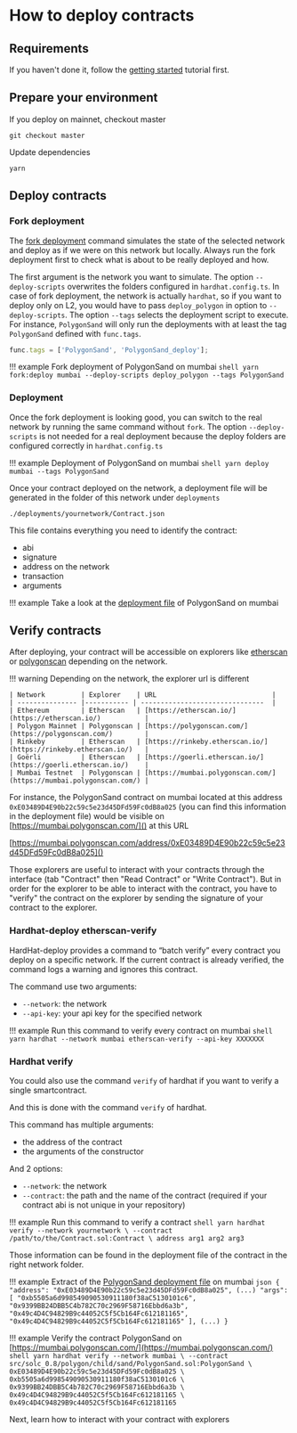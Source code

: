 # How to deploy contracts

## Requirements

If you haven't done it, follow the [getting started](../intro/index.md) tutorial first.

## Prepare your environment

If you deploy on mainnet, checkout master
```shell
git checkout master
```

Update dependencies
```shell
yarn
```

## Deploy contracts

### Fork deployment

The [fork deployment](https://hardhat.org/hardhat-network/guides/mainnet-forking.html) command simulates the state of the selected network and deploy as if we were on this network but locally. Always run the fork deployment first to check what is about to be really deployed and how.

The first argument is the network you want to simulate. 
The option `--deploy-scripts` overwrites the folders configured in `hardhat.config.ts`.
In case of fork deployment, the network is actually `hardhat`, so if you want to deploy only on L2, you would have to pass `deploy_polygon` in option to `--deploy-scripts`.
The option `--tags` selects the deployment script to execute. For instance, `PolygonSand` will only run the deployments with at least the tag `PolygonSand` defined with `func.tags`.

```ts
func.tags = ['PolygonSand', 'PolygonSand_deploy'];
```

!!! example Fork deployment of PolygonSand on mumbai
    ```shell
    yarn fork:deploy mumbai --deploy-scripts deploy_polygon --tags PolygonSand
    ```

### Deployment

Once the fork deployment is looking good, you can switch to the real network by running the same command without `fork`. 
The option `--deploy-scripts` is not needed for a real deployment because the deploy folders are configured correctly in `hardhat.config.ts`

!!! example Deployment of PolygonSand on mumbai
    ```shell
    yarn deploy mumbai --tags PolygonSand
    ```

Once your contract deployed on the network, a deployment file will be generated in the folder of this network under `deployments`

```shell
./deployments/yournetwork/Contract.json
```

This file contains everything you need to identify the contract:

- abi
- signature
- address on the network
- transaction
- arguments

!!! example
    Take a look at the [deployment file](https://github.com/thesandboxgame/sandbox-smart-contracts/blob/master/deployments/mumbai/PolygonSand.json) of PolygonSand on mumbai 

## Verify contracts

After deploying, your contract will be accessible on explorers like [etherscan](https://etherscan.io/) or [polygonscan](https://polygonscan.com/) depending on the network. 

!!! warning
    Depending on the network, the explorer url is different

    | Network         | Explorer    | URL                             |
    | --------------- |----------- | -------------------------------  |
    | Ethereum        | Etherscan   | [https://etherscan.io/](https://etherscan.io/)           |
    | Polygon Mainnet | Polygonscan | [https://polygonscan.com/](https://polygonscan.com/)        |
    | Rinkeby         | Etherscan   | [https://rinkeby.etherscan.io/](https://rinkeby.etherscan.io/)   |
    | Goërli          | Etherscan   | [https://goerli.etherscan.io/](https://goerli.etherscan.io/)    |
    | Mumbai Testnet  | Polygonscan | [https://mumbai.polygonscan.com/](https://mumbai.polygonscan.com/) |

For instance, the PolygonSand contract on mumbai located at this address `0xE03489D4E90b22c59c5e23d45DFd59Fc0dB8a025` (you can find this information in the deployment file) would be visible on [https://mumbai.polygonscan.com/]() at this URL

[https://mumbai.polygonscan.com/address/0xE03489D4E90b22c59c5e23d45DFd59Fc0dB8a025]()

Those explorers are useful to interact with your contracts through the interface (tab "Contract" then "Read Contract" or "Write Contract"). But in order for the explorer to be able to interact with the contract, you have to "verify" the contract on the explorer by sending the signature of your contract to the explorer. 

### Hardhat-deploy etherscan-verify
HardHat-deploy provides  a command to “batch verify” every contract you deploy on a specific network. If the current contract is already verified, the command logs a warning and ignores this contract.

The command use two arguments:

- `--network`: the network
- `--api-key`: your api key for the specified network

!!! example
    Run this command to verify every contract on mumbai
    ```shell
    yarn hardhat --network mumbai etherscan-verify --api-key XXXXXXX 
    ```

### Hardhat verify
You could also use the command `verify` of hardhat if you want to verify a single smartcontract.

And this is done with the command `verify` of hardhat.

This command has multiple arguments:

- the address of the contract
- the arguments of the constructor

And 2 options:

- `--network`: the network 
- `--contract`: the path and the name of the contract (required if your contract abi is not unique in your repository)

!!! example
    Run this command to verify a contract
    ```shell
    yarn hardhat verify --network yournetwork \
    --contract /path/to/the/Contract.sol:Contract \
    address arg1 arg2 arg3
    ```

Those information can be found in the deployment file of the contract in the right network folder.

!!! example 
    Extract of the [PolygonSand deployment file](https://github.com/thesandboxgame/sandbox-smart-contracts/blob/master/deployments/mumbai/PolygonSand.json) on mumbai
    ```json
    {
      "address": "0xE03489D4E90b22c59c5e23d45DFd59Fc0dB8a025",
      (...)
      "args": [
        "0xb5505a6d998549090530911180f38aC5130101c6",
        "0x9399BB24DBB5C4b782C70c2969F58716Ebbd6a3b",
        "0x49c4D4C94829B9c44052C5f5Cb164Fc612181165",
        "0x49c4D4C94829B9c44052C5f5Cb164Fc612181165"
      ],
      (...)
    }
    ```

!!! example 
    Verify the contract PolygonSand on [https://mumbai.polygonscan.com/](https://mumbai.polygonscan.com/)
    ```shell
    yarn hardhat verify --network mumbai \
    --contract src/solc_0.8/polygon/child/sand/PolygonSand.sol:PolygonSand \
    0xE03489D4E90b22c59c5e23d45DFd59Fc0dB8a025 \
    0xb5505a6d998549090530911180f38aC5130101c6 \
    0x9399BB24DBB5C4b782C70c2969F58716Ebbd6a3b \
    0x49c4D4C94829B9c44052C5f5Cb164Fc612181165 \
    0x49c4D4C94829B9c44052C5f5Cb164Fc612181165
    ```

Next, learn how to interact with your contract with explorers
